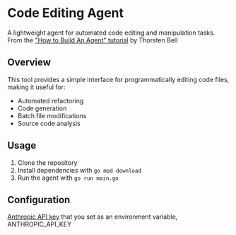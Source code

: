 # Code Editing Agent

A lightweight agent for automated code editing and manipulation tasks. From the ["How to Build An Agent" tutorial](https://ampcode.com/how-to-build-an-agent) by Thorsten Bell 

## Overview

This tool provides a simple interface for programmatically editing code files, making it useful for:
- Automated refactoring
- Code generation
- Batch file modifications
- Source code analysis

## Usage

1. Clone the repository
2. Install dependencies with `go mod download`
3. Run the agent with `go run main.go`

## Configuration

[Anthropic API key](https://console.anthropic.com/settings/keys) that you set as an environment variable, ANTHROPIC_API_KEY
